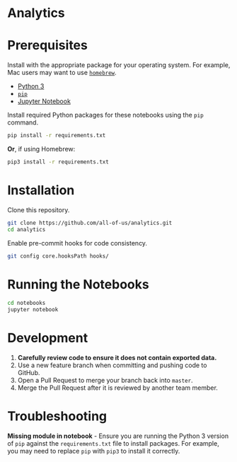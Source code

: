 # Analytics

# Prerequisites

Install with the appropriate package for your operating system. For example, Mac users may want to use [`homebrew`](https://brew.sh/).

- [Python 3](https://www.python.org/downloads/)
- [`pip`](https://pip.pypa.io/en/stable/installing/)
- [Jupyter Notebook](http://jupyter.org/install.html)

Install required Python packages for these notebooks using the `pip` command.

```bash
pip install -r requirements.txt
```

**Or**, if using Homebrew:

```bash
pip3 install -r requirements.txt
```

# Installation

Clone this repository.

```bash
git clone https://github.com/all-of-us/analytics.git
cd analytics
```

Enable pre-commit hooks for code consistency.

```bash
git config core.hooksPath hooks/
```

# Running the Notebooks

```bash
cd notebooks
jupyter notebook
```

# Development

1. **Carefully review code to ensure it does not contain exported data.**
1. Use a new feature branch when committing and pushing code to GitHub.
1. Open a Pull Request to merge your branch back into `master`.
1. Merge the Pull Request after it is reviewed by another team member.

# Troubleshooting

**Missing module in notebook** - Ensure you are running the Python 3 version of `pip` against the `requirements.txt` file to install packages. For example, you may need to replace `pip` with `pip3` to install it correctly.
